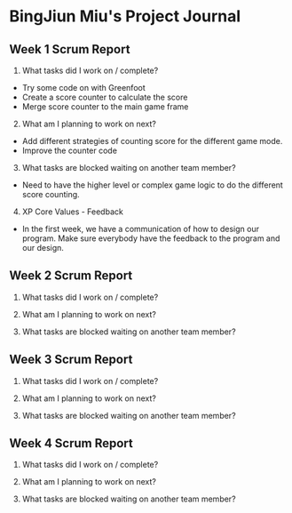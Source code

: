 # BingJiun Miu's Project Journal

## Week 1 Scrum Report
1. What tasks did I work on / complete?
  - Try some code on with Greenfoot
  - Create a score counter to calculate the score
  - Merge score counter to the main game frame

2. What am I planning to work on next?
  - Add different strategies of counting score for the different game mode.
  - Improve the counter code
  
3. What tasks are blocked waiting on another team member?
  - Need to have the higher level or complex game logic to do the different score counting.

4. XP Core Values - Feedback
  - In the first week, we have a communication of how to design our program. Make sure everybody have the feedback to the program and our design.

## Week 2 Scrum Report
1. What tasks did I work on / complete?

2. What am I planning to work on next?

3. What tasks are blocked waiting on another team member?


## Week 3 Scrum Report
1. What tasks did I work on / complete?

2. What am I planning to work on next?

3. What tasks are blocked waiting on another team member?


## Week 4 Scrum Report
1. What tasks did I work on / complete?

2. What am I planning to work on next?

3. What tasks are blocked waiting on another team member?

